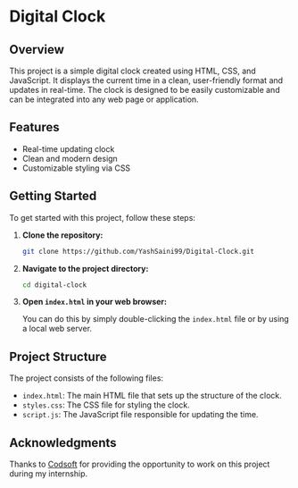 # Digital Clock

## Overview

This project is a simple digital clock created using HTML, CSS, and JavaScript. It displays the current time in a clean, user-friendly format and updates in real-time. The clock is designed to be easily customizable and can be integrated into any web page or application.

## Features

- Real-time updating clock
- Clean and modern design
- Customizable styling via CSS

## Getting Started

To get started with this project, follow these steps:

1. **Clone the repository:**

   ```bash
   git clone https://github.com/YashSaini99/Digital-Clock.git
   ```

2. **Navigate to the project directory:**

   ```bash
   cd digital-clock
   ```

3. **Open `index.html` in your web browser:**

   You can do this by simply double-clicking the `index.html` file or by using a local web server.

## Project Structure

The project consists of the following files:

- `index.html`: The main HTML file that sets up the structure of the clock.
- `styles.css`: The CSS file for styling the clock.
- `script.js`: The JavaScript file responsible for updating the time.


## Acknowledgments

Thanks to [Codsoft](https://www.codsoft.in) for providing the opportunity to work on this project during my internship.
